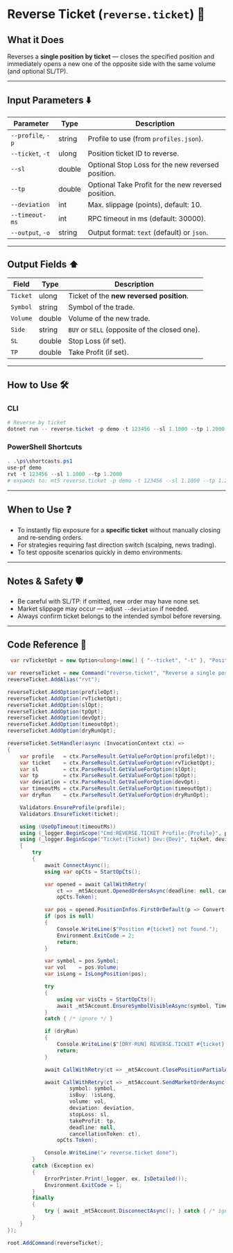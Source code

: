 # Reverse Ticket (`reverse.ticket`) 🔄

## What it Does

Reverses a **single position by ticket** — closes the specified position and immediately opens a new one of the opposite side with the same volume (and optional SL/TP).

---

## Input Parameters ⬇️

| Parameter         | Type   |  Description                                         |
| ----------------- | ------ |  --------------------------------------------------- |
| `--profile`, `-p` | string |  Profile to use (from `profiles.json`).              |
| `--ticket`, `-t`  | ulong  |  Position ticket ID to reverse.                      |
| `--sl`            | double |  Optional Stop Loss for the new reversed position.   |
| `--tp`            | double |  Optional Take Profit for the new reversed position. |
| `--deviation`     | int    |  Max. slippage (points), default: 10.                |
| `--timeout-ms`    | int    |  RPC timeout in ms (default: 30000).                 |
| `--output`, `-o`  | string |  Output format: `text` (default) or `json`.          |

---

## Output Fields ⬆️

| Field    | Type   | Description                                   |
| -------- | ------ | --------------------------------------------- |
| `Ticket` | ulong  | Ticket of the **new reversed position**.      |
| `Symbol` | string | Symbol of the trade.                          |
| `Volume` | double | Volume of the new trade.                      |
| `Side`   | string | `BUY` or `SELL` (opposite of the closed one). |
| `SL`     | double | Stop Loss (if set).                           |
| `TP`     | double | Take Profit (if set).                         |

---

## How to Use 🛠️

### CLI

```powershell
# Reverse by ticket
dotnet run -- reverse.ticket -p demo -t 123456 --sl 1.1000 --tp 1.2000
```

### PowerShell Shortcuts

```powershell
. .\ps\shortcasts.ps1
use-pf demo
rvt -t 123456 --sl 1.1000 --tp 1.2000
# expands to: mt5 reverse.ticket -p demo -t 123456 --sl 1.1000 --tp 1.2000 --timeout-ms 90000
```

---

## When to Use ❓

* To instantly flip exposure for a **specific ticket** without manually closing and re‑sending orders.
* For strategies requiring fast direction switch (scalping, news trading).
* To test opposite scenarios quickly in demo environments.

---

## Notes & Safety 🛡️

* Be careful with SL/TP: if omitted, new order may have none set.
* Market slippage may occur — adjust `--deviation` if needed.
* Always confirm ticket belongs to the intended symbol before reversing.

---

## Code Reference 🧩

```csharp
 var rvTicketOpt = new Option<ulong>(new[] { "--ticket", "-t" }, "Position ticket") { IsRequired = true };

var reverseTicket = new Command("reverse.ticket", "Reverse a single position by ticket");
reverseTicket.AddAlias("rvt");

reverseTicket.AddOption(profileOpt);
reverseTicket.AddOption(rvTicketOpt);
reverseTicket.AddOption(slOpt);
reverseTicket.AddOption(tpOpt);
reverseTicket.AddOption(devOpt);
reverseTicket.AddOption(timeoutOpt);
reverseTicket.AddOption(dryRunOpt);

reverseTicket.SetHandler(async (InvocationContext ctx) =>
{
    var profile   = ctx.ParseResult.GetValueForOption(profileOpt)!;
    var ticket    = ctx.ParseResult.GetValueForOption(rvTicketOpt);
    var sl        = ctx.ParseResult.GetValueForOption(slOpt);
    var tp        = ctx.ParseResult.GetValueForOption(tpOpt);
    var deviation = ctx.ParseResult.GetValueForOption(devOpt);
    var timeoutMs = ctx.ParseResult.GetValueForOption(timeoutOpt);
    var dryRun    = ctx.ParseResult.GetValueForOption(dryRunOpt);

    Validators.EnsureProfile(profile);
    Validators.EnsureTicket(ticket);

    using (UseOpTimeout(timeoutMs))
    using (_logger.BeginScope("Cmd:REVERSE.TICKET Profile:{Profile}", profile))
    using (_logger.BeginScope("Ticket:{Ticket} Dev:{Dev}", ticket, deviation))
    {
        try
        {
            await ConnectAsync();
            using var opCts = StartOpCts();

            var opened = await CallWithRetry(
                ct => _mt5Account.OpenedOrdersAsync(deadline: null, cancellationToken: ct),
                opCts.Token);

            var pos = opened.PositionInfos.FirstOrDefault(p => Convert.ToUInt64(p.Ticket) == ticket);
            if (pos is null)
            {
                Console.WriteLine($"Position #{ticket} not found.");
                Environment.ExitCode = 2;
                return;
            }

            var symbol = pos.Symbol;
            var vol    = pos.Volume;
            var isLong = IsLongPosition(pos); 

            try
            {
                using var visCts = StartOpCts();
                await _mt5Account.EnsureSymbolVisibleAsync(symbol, TimeSpan.FromSeconds(3), null, null, visCts.Token);
            }
            catch { /* ignore */ }

            if (dryRun)
            {
                Console.WriteLine($"[DRY-RUN] REVERSE.TICKET #{ticket} {symbol}: close {vol}, then {(isLong ? "SELL" : "BUY")} {vol} (dev={deviation}) SL={sl} TP={tp}");
                return;
            }

            await CallWithRetry(ct => _mt5Account.ClosePositionPartialAsync(ticket, vol, deviation, ct), opCts.Token);

            await CallWithRetry(ct => _mt5Account.SendMarketOrderAsync(
                    symbol: symbol,
                    isBuy: !isLong,
                    volume: vol,
                    deviation: deviation,
                    stopLoss: sl,
                    takeProfit: tp,
                    deadline: null,
                    cancellationToken: ct),
                opCts.Token);

            Console.WriteLine("✔ reverse.ticket done");
        }
        catch (Exception ex)
        {
            ErrorPrinter.Print(_logger, ex, IsDetailed());
            Environment.ExitCode = 1;
        }
        finally
        {
            try { await _mt5Account.DisconnectAsync(); } catch { /* ignore */ }
        }
    }
});

root.AddCommand(reverseTicket);
```
